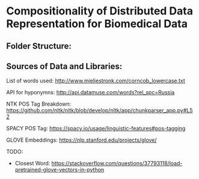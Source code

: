 
# Compositionality of Distributed Data Representation for Biomedical Data


## Folder Structure:


## Sources of Data and Libraries:

List of words used:
http://www.mieliestronk.com/corncob_lowercase.txt

API for hyponymns:
http://api.datamuse.com/words?rel_spc=Russia

NTK POS Tag Breakdown:
https://github.com/nltk/nltk/blob/develop/nltk/app/chunkparser_app.py#L52

SPACY POS Tag:
https://spacy.io/usage/linguistic-features#pos-tagging

GLOVE Embeddings:
https://nlp.stanford.edu/projects/glove/


TODO:

* Closest Word: https://stackoverflow.com/questions/37793118/load-pretrained-glove-vectors-in-python


